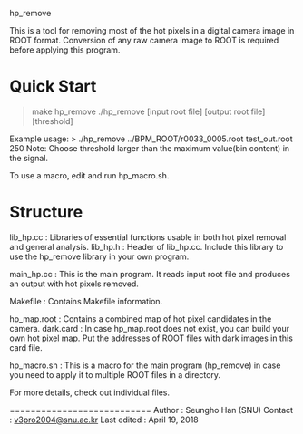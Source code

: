 hp_remove

This is a tool for removing most of the hot pixels in a digital camera image in ROOT format. 
Conversion of any raw camera image to ROOT is required before applying this program.


Quick Start
===========

> make hp_remove
> ./hp_remove [input root file] [output root file] [threshold]

Example usage: > ./hp_remove ../BPM_ROOT/r0033_0005.root test_out.root 250
Note: Choose threshold larger than the maximum value(bin content) in the signal.

To use a macro, edit and run hp_macro.sh.

Structure
=========

lib_hp.cc :
	Libraries of essential functions usable in both hot pixel removal and general analysis.
lib_hp.h :
	Header of lib_hp.cc. Include this library to use the hp_remove library in your own program.		 

main_hp.cc :
	This is the main program. It reads input root file and produces an output with hot pixels removed. 

Makefile :
	Contains Makefile information.

hp_map.root :
	 Contains a combined map of hot pixel candidates in the camera.
dark.card : 
	In case hp_map.root does not exist, you can build your own hot pixel map. 
	Put the addresses of ROOT files with dark images in this card file.

hp_macro.sh : 
	This is a macro for the main program (hp_remove) in case you need to apply it to multiple ROOT files in a directory.

For more details, check out individual files. 


===========================
Author : Seungho Han (SNU)
Contact : v3pro2004@snu.ac.kr
Last edited : April 19, 2018


